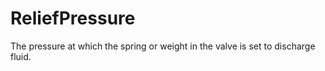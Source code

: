 ReliefPressure
==============

The pressure at which the spring or weight in the valve is set to discharge fluid.
